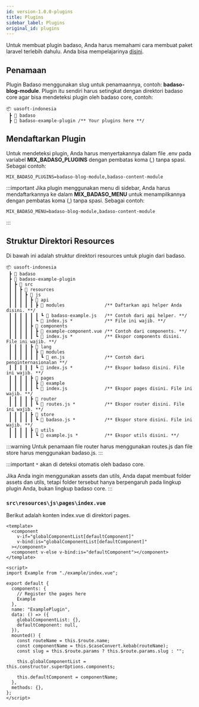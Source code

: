 ```yaml
---
id: version-1.0.0-plugins
title: Plugins
sidebar_label: Plugins
original_id: plugins
---
```


Untuk membuat plugin badaso, Anda harus memahami cara membuat paket laravel terlebih dahulu. Anda bisa mempelajarinya [disini](https://laravelpackage.com/).

## Penamaan

Plugin Badaso menggunakan slug untuk penamaannya, contoh: **badaso-blog-module**. Plugin itu sendiri harus setingkat dengan direktori badaso core agar bisa mendeteksi plugin oleh badaso core, contoh:

```
📦 uasoft-indonesia
 ┣ 📂 badaso
 ┣ 📂 badaso-example-plugin /** Your plugins here **/
```

## Mendaftarkan Plugin

Untuk mendeteksi plugin, Anda harus menyertakannya dalam file .env pada variabel **MIX_BADASO_PLUGINS** dengan pembatas koma (,) tanpa spasi. Sebagai contoh:

```
MIX_BADASO_PLUGINS=badaso-blog-module,badaso-content-module
```

:::important
Jika plugin menggunakan menu di sidebar, Anda harus mendaftarkannya ke dalam **MIX_BADASO_MENU** untuk menampilkannya dengan pembatas koma (,) tanpa spasi. Sebagai contoh:

```
MIX_BADASO_MENU=badaso-blog-module,badaso-content-module
```
:::

## Struktur Direktori Resources

Di bawah ini adalah struktur direktori resources untuk plugin dari badaso.

```
📦 uasoft-indonesia
 ┣ 📂 badaso
 ┣ 📂 badaso-example-plugin
 ┃ ┣ 📂 src
 ┃ ┃ ┣ 📂 resources
 ┃ ┃ ┃ ┣ 📂 js
 ┃ ┃ ┃ ┃ ┣ 📂 api
 ┃ ┃ ┃ ┃ ┃ ┣ 📂 modules               /** Daftarkan api helper Anda disini. **/
 ┃ ┃ ┃ ┃ ┃ ┃ ┗ 📜 badaso-example.js   /** Contoh dari api helper. **/
 ┃ ┃ ┃ ┃ ┃ ┗ 📜 index.js *            /** File ini wajib. **/
 ┃ ┃ ┃ ┃ ┣ 📂 components
 ┃ ┃ ┃ ┃ ┃ ┣ 📜 example-component.vue /** Contoh dari components. **/
 ┃ ┃ ┃ ┃ ┃ ┗ 📜 index.js *            /** Ekspor components disini. File ini wajib. **/
 ┃ ┃ ┃ ┃ ┣ 📂 lang
 ┃ ┃ ┃ ┃ ┃ ┣ 📂 modules
 ┃ ┃ ┃ ┃ ┃ ┃ ┗ 📜 en.js               /** Contoh dari penginternasionalan **/
 ┃ ┃ ┃ ┃ ┃ ┗ 📜 index.js *            /** Ekspor badaso disini. File ini wajib. **/
 ┃ ┃ ┃ ┃ ┣ 📂 pages
 ┃ ┃ ┃ ┃ ┃ ┣ 📂 example
 ┃ ┃ ┃ ┃ ┃ ┗ 📜 index.js              /** Ekspor pages disini. File ini wajib. **/
 ┃ ┃ ┃ ┃ ┣ 📂 router
 ┃ ┃ ┃ ┃ ┃ ┗ 📜 routes.js *           /** Ekspor router disini. File ini wajib. **/
 ┃ ┃ ┃ ┃ ┣ 📂 store
 ┃ ┃ ┃ ┃ ┃ ┗ 📜 badaso.js *           /** Ekspor store disini. File ini wajib. **/
 ┃ ┃ ┃ ┃ ┣ 📂 utils
 ┃ ┃ ┃ ┃ ┃ ┗ 📜 example.js *          /** Ekspor utils disini. **/
```

:::warning
Untuk penamaan file router harus menggunakan routes.js dan file store harus menggunakan badaso.js.
:::

:::important
`*` akan di deteksi otomatis oleh badaso core.

Jika Anda ingin menggunakan assets dan utils, Anda dapat membuat folder assets dan utils, tetapi folder tersebut hanya berpengaruh pada lingkup plugin Anda, bukan lingkup badaso core.
:::

### `src\resources\js\pages\index.vue`

Berikut adalah konten index.vue di direktori pages.

<!--DOCUSAURUS_CODE_TABS-->
<!--Vue-->
```vue
<template>
  <component
    v-if="globalComponentList[defaultComponent]"
    v-bind:is="globalComponentList[defaultComponent]"
  ></component>
  <component v-else v-bind:is="defaultComponent"></component>
</template>

<script>
import Example from "./example/index.vue";

export default {
  components: {
    // Register the pages here
    Example
  },
  name: "ExamplePlugin",
  data: () => ({
    globalComponentList: {},
    defaultComponent: null,
  }),
  mounted() {
    const routeName = this.$route.name;
    const componentName = this.$caseConvert.kebab(routeName);
    const slug = this.$route.params ? this.$route.params.slug : "";

    this.globalComponentList = this.constructor.superOptions.components;

    this.defaultComponent = componentName;
  },
  methods: {},
};
</script>
```
<!--END_DOCUSAURUS_CODE_TABS-->
